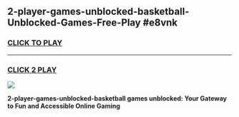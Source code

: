 
## 2-player-games-unblocked-basketball-Unblocked-Games-Free-Play #e8vnk
<h3>
<a href="https://us.freeplayer.one?title=2-player-games-unblocked-basketball&ref=9M">CLICK TO PLAY</a></h3>
<hr>

<h3>
<a href="https://us.freeplayer.one?title=2-player-games-unblocked-basketball&ref=9M">CLICK 2 PLAY</a>
  
</h3>

<a href="https://us.freeplayer.one?title=2-player-games-unblocked-basketball&ref=9M"><img src="https://clearcache.store/games.png"></a>


**2-player-games-unblocked-basketball games unblocked: Your Gateway to Fun and Accessible Online Gaming**
